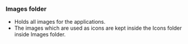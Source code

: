 ### Images folder
* Holds all images for the applications.
* The images which are used as icons are kept inside the Icons folder inside Images folder.